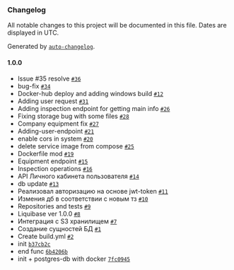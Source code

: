 ### Changelog

All notable changes to this project will be documented in this file. Dates are displayed in UTC.

Generated by [`auto-changelog`](https://github.com/CookPete/auto-changelog).

#### 1.0.0

- Issue #35 resolve [`#36`](https://github.com/poly-team-2023/inspection-web-service/pull/36)
- bug-fix [`#34`](https://github.com/poly-team-2023/inspection-web-service/pull/34)
- Docker-hub deploy and adding windows build [`#12`](https://github.com/poly-team-2023/inspection-web-service/pull/12)
- Adding user request [`#31`](https://github.com/poly-team-2023/inspection-web-service/pull/31)
- Adding inspection endpoint for getting main info [`#26`](https://github.com/poly-team-2023/inspection-web-service/pull/26)
- Fixing storage bug with some files [`#28`](https://github.com/poly-team-2023/inspection-web-service/pull/28)
- Company equipment fix [`#27`](https://github.com/poly-team-2023/inspection-web-service/pull/27)
- Adding-user-endpoint [`#21`](https://github.com/poly-team-2023/inspection-web-service/pull/21)
- enable cors in system [`#20`](https://github.com/poly-team-2023/inspection-web-service/pull/20)
- delete service image from compose [`#25`](https://github.com/poly-team-2023/inspection-web-service/pull/25)
- Dockerfile mod [`#19`](https://github.com/poly-team-2023/inspection-web-service/pull/19)
- Equipment endpoint [`#15`](https://github.com/poly-team-2023/inspection-web-service/pull/15)
- Inspection operations [`#16`](https://github.com/poly-team-2023/inspection-web-service/pull/16)
- API Личного кабинета пользователя [`#14`](https://github.com/poly-team-2023/inspection-web-service/pull/14)
- db update [`#13`](https://github.com/poly-team-2023/inspection-web-service/pull/13)
- Реализовал авторизацию на основе jwt-token [`#11`](https://github.com/poly-team-2023/inspection-web-service/pull/11)
- Измения дб в соответствии с новым тз [`#10`](https://github.com/poly-team-2023/inspection-web-service/pull/10)
- Repositories and tests [`#9`](https://github.com/poly-team-2023/inspection-web-service/pull/9)
- Liquibase ver 1.0.0 [`#8`](https://github.com/poly-team-2023/inspection-web-service/pull/8)
- Интеграция с S3 хранилищем  [`#7`](https://github.com/poly-team-2023/inspection-web-service/pull/7)
- Создание сущностей БД [`#1`](https://github.com/poly-team-2023/inspection-web-service/pull/1)
- Create build.yml [`#2`](https://github.com/poly-team-2023/inspection-web-service/pull/2)
- init [`b37cb2c`](https://github.com/poly-team-2023/inspection-web-service/commit/b37cb2cf502d9a9c7902efc891c80cfd103781a0)
- end func [`6b4206b`](https://github.com/poly-team-2023/inspection-web-service/commit/6b4206b5c543345a9657a4a89dce0ec79b68aa06)
- init + postgres-db with docker [`7fc0945`](https://github.com/poly-team-2023/inspection-web-service/commit/7fc0945cd726ea142bcd1c7aba27898027e2565a)
